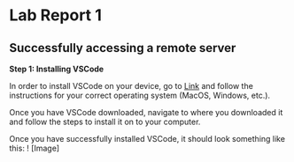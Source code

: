 # Lab Report 1
## Successfully accessing a remote server

**Step 1: Installing VSCode**

In order to install VSCode on your device, go to [Link](https://code.visualstudio.com/) and
follow the instructions for your correct operating system (MacOS, Windows, etc.).

Once you have VSCode downloaded, navigate to where you downloaded it and follow the steps to
install it on to your computer.

Once you have successfully installed VSCode, it should look something like this: 
! [Image] 
